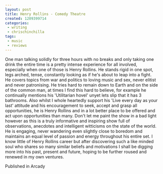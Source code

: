 ```yaml
---
layout: post
title: Henry Rollins - Comedy Theatre
created: 1209399714
categories:
 - writing
 - chrischinchilla
tags: 
 - music 
 - reviews
---
```


One man talking solidly for three hours with no breaks and only taking one drink the entire time is a pretty intense experience for all involved, especially when one of those is Henry Rollins. He stands rigid in one spot, legs arched, tense, constantly looking as if he's about to leap into a fight. He covers topics from war and politics to loving music and sex, never elitist and never patronising. He tries hard to remain down to Earth and on the side of the common man, at times I find this hard to believe, for example he continually mentions his 'Utilitarian hovel' unyet lets slip that it has 3 bathrooms. Also whilst I whole heartedly support his 'Live every day as your last' attitude and his encouragement to seek, accept and grasp all opportunities, he is Henry Rollins and in a lot better place to be offered and act upon opportunities than many. Don't let me paint the show in a bad light however as this is a truly informative and inspiring show full of observations, anecdotes and intelligent witticisms on the state of the world. He is engaging, never wandering even slightly close to boredom and maintains an equal level of passion and energy throughout his entire set. I know little of Henry Rollins career but after discovering such a like minded soul who shares so many similar beliefs and motivations I shall be digging more into his past, present and future, hoping to be further roused and renewed in my own ventures.

Published in Arcady
